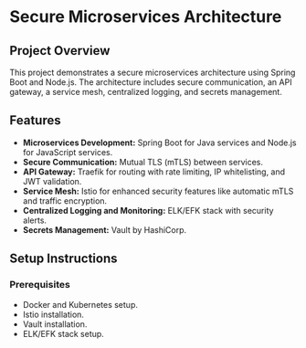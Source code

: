 # Secure Microservices Architecture

## Project Overview
This project demonstrates a secure microservices architecture using Spring Boot and Node.js. The architecture includes secure communication, an API gateway, a service mesh, centralized logging, and secrets management.

## Features
- **Microservices Development:** Spring Boot for Java services and Node.js for JavaScript services.
- **Secure Communication:** Mutual TLS (mTLS) between services.
- **API Gateway:** Traefik for routing with rate limiting, IP whitelisting, and JWT validation.
- **Service Mesh:** Istio for enhanced security features like automatic mTLS and traffic encryption.
- **Centralized Logging and Monitoring:** ELK/EFK stack with security alerts.
- **Secrets Management:** Vault by HashiCorp.

## Setup Instructions

### Prerequisites
- Docker and Kubernetes setup.
- Istio installation.
- Vault installation.
- ELK/EFK stack setup.

